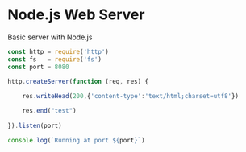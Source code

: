 # Node.js Web Server
Basic server with Node.js

```js
const http = require('http')
const fs   = require('fs')
const port = 8080

http.createServer(function (req, res) {
	
	res.writeHead(200,{'content-type':'text/html;charset=utf8'})

	res.end("test")
  
}).listen(port)

console.log(`Running at port ${port}`)
```
